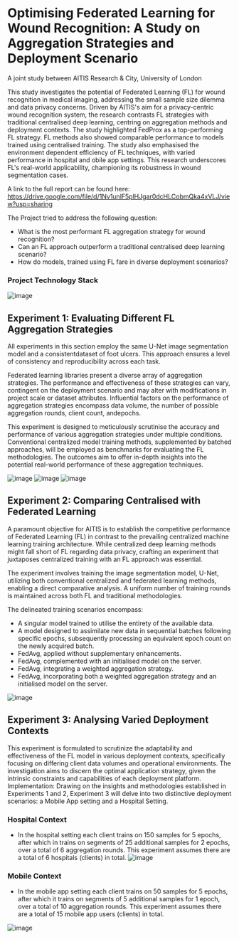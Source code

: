 # Optimising Federated Learning for Wound Recognition: A Study on Aggregation Strategies and Deployment Scenario
A joint study between AITIS Research & City, University of London

This study investigates the potential of Federated Learning (FL) for wound recognition in medical imaging, addressing the small sample size dilemma and data privacy concerns. Driven by AITIS's aim for a privacy-centric wound recognition system, the research contrasts FL strategies with traditional centralised deep learning, centring on aggregation methods and deployment contexts. The study highlighted FedProx as a top-performing FL strategy. FL methods also showed comparable performance to models trained using centralised training. The study also emphasised the environment dependent efficiency of FL techniques, with varied performance in hospital and obile app settings. This research underscores FL's real-world applicability, championing its robustness in wound segmentation cases.

A link to the full report can be found here: https://drive.google.com/file/d/1Nv1unlF5plHJgar0dcHLCobmQka4xVLJ/view?usp=sharing 

The Project tried to address the following question:
- What is the most performant FL aggregation strategy for wound recognition?
- Can an FL approach outperform a traditional centralised deep learning scenario?
- How do models, trained using FL fare in diverse deployment scenarios?

### Project Technology Stack

![image](https://github.com/JV11x/Wound_FL_Diss_Project/assets/114994769/6e7bc260-91a6-45fe-9920-6ac195b13cc3)


## Experiment 1: Evaluating Different FL Aggregation Strategies
All experiments in this section employ the same U-Net image segmentation model and a consistentdataset of foot ulcers. This approach ensures a level of consistency and reproducibility across each task.

Federated learning libraries present a diverse array of aggregation strategies. The performance and effectiveness of these strategies can vary, contingent on the deployment scenario and may alter with modifications in project scale or dataset attributes. Influential factors on the performance of aggregation strategies encompass data volume, the number of possible aggregation rounds, client count, andepochs.

This experiment is designed to meticulously scrutinise the accuracy and performance of various aggregation strategies under multiple conditions. Conventional centralized model training methods, supplemented by batched approaches, will be employed as benchmarks for evaluating the FL methodologies. The outcomes aim to offer in-depth insights into the potential real-world performance of these aggregation techniques.

![image](https://github.com/JV11x/Wound_FL_Diss_Project/assets/114994769/3916e456-3f48-4700-abab-a76f2654efe6)
![image](https://github.com/JV11x/Wound_FL_Diss_Project/assets/114994769/5244a483-85eb-4510-9d38-955fd70f4d45)
![image](https://github.com/JV11x/Wound_FL_Diss_Project/assets/114994769/3a548516-c2ee-4cca-9ff3-c9231e3934da)


## Experiment 2: Comparing Centralised with Federated Learning
A paramount objective for AITIS is to establish the competitive performance of Federated Learning (FL) in contrast to the prevailing centralized machine learning training architecture. While centralized deep learning methods might fall short of FL regarding data privacy, crafting an experiment that juxtaposes centralized training with an FL approach was essential.

The experiment involves training the image segmentation model, U-Net, utilizing both conventional centralized and federated learning methods, enabling a direct comparative analysis. A uniform number of training rounds is maintained across both FL and traditional methodologies.

The delineated training scenarios encompass:
- A singular model trained to utilise the entirety of the available data.
- A model designed to assimilate new data in sequential batches following specific epochs, subsequently processing an equivalent epoch count on the newly acquired batch.
- FedAvg, applied without supplementary enhancements.
- FedAvg, complemented with an initialised model on the server.
- FedAvg, integrating a weighted aggregation strategy.
- FedAvg, incorporating both a weighted aggregation strategy and an initialised model on the server.
  
 ![image](https://github.com/JV11x/Wound_FL_Diss_Project/assets/114994769/8eec8448-d077-4fae-8a13-ed55808b81be)

## Experiment 3: Analysing Varied Deployment Contexts
This experiment is formulated to scrutinize the adaptability and effectiveness of the FL model in various deployment contexts, specifically focusing on differing client data volumes and operational environments. The investigation aims to discern the optimal application strategy, given the intrinsic constraints and capabilities of each deployment platform.
Implementation: Drawing on the insights and methodologies established in Experiments 1 and 2, Experiment 3 will delve into two distinctive deployment scenarios: a Mobile App setting and a Hospital Setting.

### Hospital Context
- In the hospital setting each client trains on 150 samples for 5 epochs, after which in trains on segments of 25 additional samples for 2 epochs, over a total of 6 aggregation rounds. This experiment assumes there are a total of 6 hospitals (clients) in total. 
![image](https://github.com/JV11x/Wound_FL_Diss_Project/assets/114994769/ac8fb31f-7a44-4d1a-b65d-bea8a670a442)

### Mobile Context
- In the mobile app setting each client trains on 50 samples for 5 epochs, after which it trains on segments of 5 additional samples for 1 epoch, over a total of 10 aggregation rounds. This experiment assumes there are a total of 15 mobile app users (clients) in total.
  
![image](https://github.com/JV11x/Wound_FL_Diss_Project/assets/114994769/359f2ac9-de35-41f1-9ab4-b582e16226ab)

